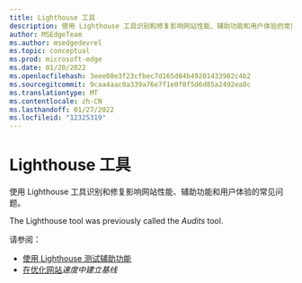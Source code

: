 ```yaml
---
title: Lighthouse 工具
description: 使用 Lighthouse 工具识别和修复影响网站性能、辅助功能和用户体验的常见问题。
author: MSEdgeTeam
ms.author: msedgedevrel
ms.topic: conceptual
ms.prod: microsoft-edge
ms.date: 01/20/2022
ms.openlocfilehash: 3eee08e3f23cfbec7d165d84b49201433982c4b2
ms.sourcegitcommit: 9caa4aac0a339a76e7f1e0f0f5d6d85a2492ea8c
ms.translationtype: MT
ms.contentlocale: zh-CN
ms.lasthandoff: 01/27/2022
ms.locfileid: "12325319"
---
```

# <a name="lighthouse-tool"></a>Lighthouse 工具

使用 Lighthouse 工具识别和修复影响网站性能、辅助功能和用户体验的常见问题。

The Lighthouse tool was previously called the _Audits_ tool.

请参阅：
* [使用 Lighthouse 测试辅助功能](../accessibility/lighthouse.md)
* [在优化网站](../speed/get-started.md#establish-a-baseline)_速度中建立基线_
